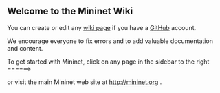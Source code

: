 Welcome to the Mininet Wiki
---------------------------
You can create or edit any [wiki page](wiki/_pages) if you have a [GitHub](https://github.com) account.

We encourage everyone to fix errors and to add valuable documentation and content.

To get started with Mininet, click on any page in the sidebar to the right ======>

or visit the main Mininet web site at http://mininet.org .